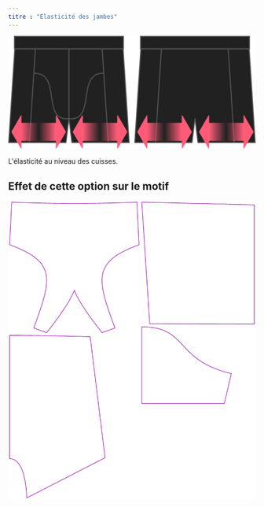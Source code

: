 ```yaml
---
titre : "Élasticité des jambes"
---
```


![L'option élasticité des jambes pour Bruce](./legstretch.svg)

L'élasticité au niveau des cuisses.

## Effet de cette option sur le motif

![Cette image montre l'effet de cette option en superposant plusieurs variantes qui ont une valeur différente pour cette option](bruce_legstretch_sample.svg "Effet de cette option sur le modèle")
